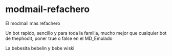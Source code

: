 # modmail-refachero
El modmail mas refachero

Un bot rapido, sencillo y para toda la familia, mucho mejor que cualquier bot de thephodit, poner true o false en el MD_Emulado

La bebesita bebelin y bebe wiski
